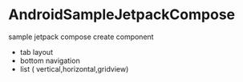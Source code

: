 # AndroidSampleJetpackCompose
 sample jetpack compose create component
+ tab layout
+ bottom navigation
+ list ( vertical,horizontal,gridview)
